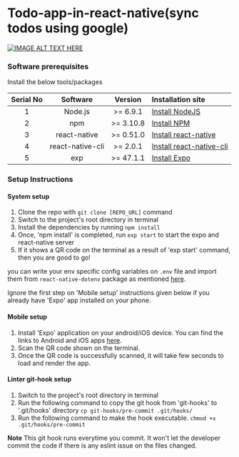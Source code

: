 # Todo-app-in-react-native(sync todos using google)

[![IMAGE ALT TEXT HERE](https://img.youtube.com/vi/8ipuAYNNg20/0.jpg)](https://www.youtube.com/watch?v=8ipuAYNNg20)

### Software prerequisites

Install the below tools/packages

| Serial No   | Software           | Version   | Installation site |
| :---------: | :----------------: | :-------: | :---------------- |
| 1           | Node.js            | >= 6.9.1  | [Install NodeJS](https://nodejs.org/en/download/) |
| 2           | npm                | >= 3.10.8 | [Install NPM](https://www.npmjs.com/get-npm)      |
| 3           | react-native       | >= 0.51.0 | [Install react-native](https://www.npmjs.com/package/react-native) |
| 4           | react-native-cli   | >= 2.0.1  | [Install react-native-cli](https://www.npmjs.com/package/react-native-cli) |
| 5           | exp                | >= 47.1.1 | [Install Expo](https://www.npmjs.com/package/exp) |


### Setup Instructions

#### System setup
1. Clone the repo with `git clone [REPO_URL]` command
2. Switch to the project's root directory in terminal
3. Install the dependencies by running `npm install`
4. Once, 'npm install' is completed, run `exp start` to start the expo and react-native server
5. If it shows a QR code on the terminal as a result of 'exp start' command, then you are good to go!

you can write your env specific config variables on `.env` file and import them from `react-native-dotenv` package as mentioned [here](https://github.com/zetachang/react-native-dotenv#usage).

Ignore the first step on 'Mobile setup' instructions given below if you already have 'Expo' app installed on your phone.

#### Mobile setup
1. Install 'Expo' application on your android/iOS device. You can find the links to Android and iOS apps [here](https://expo.io/tools#client).
2. Scan the QR code shown on the terminal.
3. Once the QR code is successfully scanned, it will take few seconds to load and render the app.

#### Linter git-hook setup
1. Switch to the project's root directory in terminal
2. Run the following command to copy the git hook from 'git-hooks' to '.git/hooks' directory
  `cp git-hooks/pre-commit .git/hooks/`
3. Run the following command to make the hook executable.
  `chmod +x .git/hooks/pre-commit`

**Note** This git hook runs everytime you commit. It won't let the developer commit the code if there is any eslint issue on the files changed.



